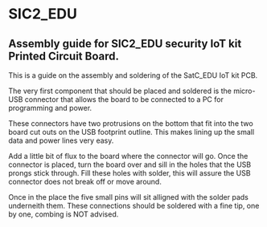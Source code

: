 # SIC2_EDU
## Assembly guide for SIC2_EDU security IoT kit Printed Circuit Board.

This is a guide on the assembly and soldering of the SatC_EDU IoT kit PCB.

The very first component that should be placed and soldered is the micro-USB connector that allows the board to be connected to a PC for programming and power. 

These connectors have two protrusions on the bottom that fit into the two board cut outs on the USB footprint outline. This makes lining up the small data and power lines very easy. 
 
Add a little bit of flux to the board where the connector will go. Once the connector is placed, turn the board over and sill in the holes that the USB prongs stick through. Fill these holes with solder, this will assure the USB connector does not break off or move around. 

Once in the place the five small pins will sit alligned with the solder pads underneith them. These connections should be soldered with a fine tip, one by one, combing is NOT advised. 




